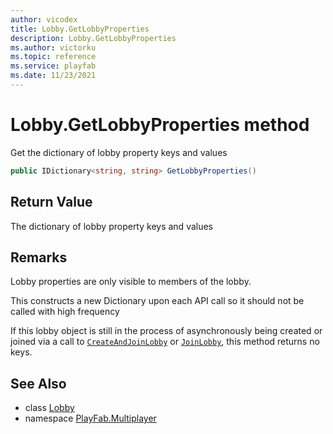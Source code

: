 ```yaml
---
author: vicodex
title: Lobby.GetLobbyProperties
description: Lobby.GetLobbyProperties
ms.author: victorku
ms.topic: reference
ms.service: playfab
ms.date: 11/23/2021
---
```


# Lobby.GetLobbyProperties method

Get the dictionary of lobby property keys and values

```csharp
public IDictionary<string, string> GetLobbyProperties()
```

## Return Value

The dictionary of lobby property keys and values

## Remarks

Lobby properties are only visible to members of the lobby.

This constructs a new Dictionary upon each API call so it should not be called with high frequency

If this lobby object is still in the process of asynchronously being created or joined via a call to [`CreateAndJoinLobby`](../PlayFabMultiplayer/CreateAndJoinLobby.md) or [`JoinLobby`](../PlayFabMultiplayer/JoinLobby.md), this method returns no keys.

## See Also

* class [Lobby](../Lobby.md)
* namespace [PlayFab.Multiplayer](../../PlayFabMultiplayerSDK.md)

